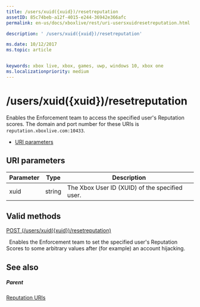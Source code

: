 ```yaml
---
title: /users/xuid({xuid})/resetreputation
assetID: 85c74beb-a12f-4015-e244-36942e366afc
permalink: en-us/docs/xboxlive/rest/uri-usersxuidresetreputation.html

description: ' /users/xuid({xuid})/resetreputation'

ms.date: 10/12/2017
ms.topic: article


keywords: xbox live, xbox, games, uwp, windows 10, xbox one
ms.localizationpriority: medium
---
```



# /users/xuid({xuid})/resetreputation
Enables the Enforcement team to access the specified user's Reputation scores. 
The domain and port number for these URIs is `reputation.xboxlive.com:10433`.
 
  * [URI parameters](#ID4EV)
 
<a id="ID4EV"></a>

 
## URI parameters
 
| Parameter| Type| Description| 
| --- | --- | --- | 
| xuid| string| The Xbox User ID (XUID) of the specified user.| 
  
<a id="ID4EVB"></a>

 
## Valid methods

[POST (/users/xuid({xuid})/resetreputation)](uri-usersxuidresetreputationpost.md)

&nbsp;&nbsp;Enables the Enforcement team to set the specified user's Reputation Scores to some arbitrary values after (for example) an account hijacking.
 
<a id="ID4E6B"></a>

 
## See also
 
<a id="ID4EBC"></a>

 
##### Parent 

[Reputation URIs](atoc-reference-reputation.md)

   
